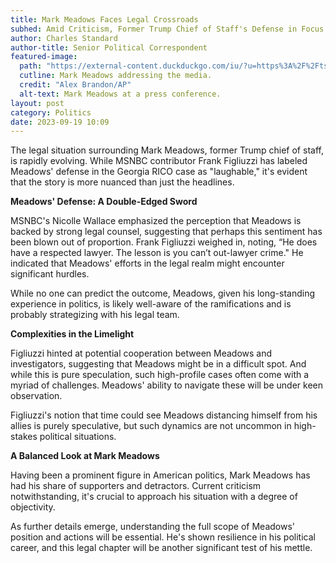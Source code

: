 ```yaml
---
title: Mark Meadows Faces Legal Crossroads
subhed: Amid Criticism, Former Trump Chief of Staff's Defense in Focus
author: Charles Standard
author-title: Senior Political Correspondent
featured-image: 
  path: "https://external-content.duckduckgo.com/iu/?u=https%3A%2F%2Ftse4.mm.bing.net%2Fth%3Fid%3DOIP.-K8CnQpaTnDQkAkyBdwxVQHaE7%26pid%3DApi&f=1&ipt=a355edf533f0e2d90c223ff555cc7523366e5809ba46e4d543905395e0299c4e&ipo=images"
  cutline: Mark Meadows addressing the media.
  credit: "Alex Brandon/AP"
  alt-text: Mark Meadows at a press conference.
layout: post
category: Politics
date: 2023-09-19 10:09
---
```


The legal situation surrounding Mark Meadows, former Trump chief of staff, is rapidly evolving. While MSNBC contributor Frank Figliuzzi has labeled Meadows' defense in the Georgia RICO case as "laughable," it's evident that the story is more nuanced than just the headlines.

**Meadows' Defense: A Double-Edged Sword**

MSNBC's Nicolle Wallace emphasized the perception that Meadows is backed by strong legal counsel, suggesting that perhaps this sentiment has been blown out of proportion. Frank Figliuzzi weighed in, noting, “He does have a respected lawyer. The lesson is you can’t out-lawyer crime." He indicated that Meadows' efforts in the legal realm might encounter significant hurdles.

While no one can predict the outcome, Meadows, given his long-standing experience in politics, is likely well-aware of the ramifications and is probably strategizing with his legal team.

**Complexities in the Limelight**

Figliuzzi hinted at potential cooperation between Meadows and investigators, suggesting that Meadows might be in a difficult spot. And while this is pure speculation, such high-profile cases often come with a myriad of challenges. Meadows' ability to navigate these will be under keen observation.

Figliuzzi's notion that time could see Meadows distancing himself from his allies is purely speculative, but such dynamics are not uncommon in high-stakes political situations.

**A Balanced Look at Mark Meadows**

Having been a prominent figure in American politics, Mark Meadows has had his share of supporters and detractors. Current criticism notwithstanding, it's crucial to approach his situation with a degree of objectivity. 

As further details emerge, understanding the full scope of Meadows' position and actions will be essential. He's shown resilience in his political career, and this legal chapter will be another significant test of his mettle.
